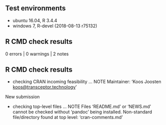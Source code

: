 ## Test environments
* ubuntu 16.04, R 3.4.4
* windows 7, R-devel (2018-08-13 r75132)

## R CMD check results
0 errors | 0 warnings | 2 notes

## R CMD check results

* checking CRAN incoming feasibility ... NOTE
Maintainer: ‘Koos Joosten <koos@transceptor.technology>’

New submission
* checking top-level files ... NOTE
Files ‘README.md’ or ‘NEWS.md’ cannot be checked without ‘pandoc’ being installed.
Non-standard file/directory found at top level:
  ‘cran-comments.md’